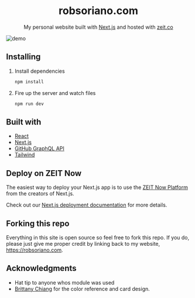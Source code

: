 <h1 align="center">
    robsoriano.com
</h1>
<p align="center">
 My personal website built with <a href="https://nextjs.org/" target="_blank">Next.js</a> and hosted with <a href="https://zeit.co/" target="_blank">zeit.co</a>
</p>

![demo](https://i.imgur.com/k473GQG.jpg)

## Installing

1. Install dependencies

   ```bash
   npm install
   ```

2. Fire up the server and watch files

   ```bash
   npm run dev
   ```

## Built with

- [React](https://reactjs.org/)
- [Next.js](https://nextjs.org/)
- [GitHub GraphQL API](https://developer.github.com/v4/)
- [Tailwind](https://tailwindcss.com/)

## Deploy on ZEIT Now

The easiest way to deploy your Next.js app is to use the [ZEIT Now Platform](https://zeit.co/) from the creators of Next.js.

Check out our [Next.js deployment documentation](https://nextjs.org/docs/deployment) for more details.

## Forking this repo

Everything in this site is open source so feel free to fork this repo. If you do, please just give me proper credit by linking back to my website, https://robsoriano.com.

## Acknowledgments

- Hat tip to anyone whos module was used
- [Brittany Chiang](https://github.com/bchiang7/) for the color reference and card design.
